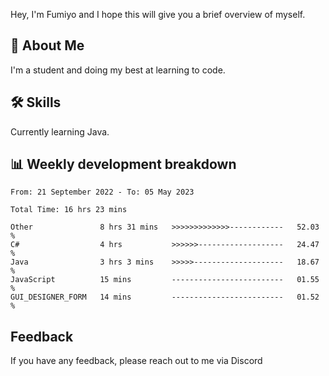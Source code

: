 
Hey, I'm Fumiyo and I hope this will give you a brief overview of myself.


## 🚀 About Me
I'm a student and doing my best at learning to code.


## 🛠 Skills

Currently learning Java.


## 📊 Weekly development breakdown
<!--START_SECTION:waka-->

```text
From: 21 September 2022 - To: 05 May 2023

Total Time: 16 hrs 23 mins

Other               8 hrs 31 mins   >>>>>>>>>>>>>------------   52.03 %
C#                  4 hrs           >>>>>>-------------------   24.47 %
Java                3 hrs 3 mins    >>>>>--------------------   18.67 %
JavaScript          15 mins         -------------------------   01.55 %
GUI_DESIGNER_FORM   14 mins         -------------------------   01.52 %
```

<!--END_SECTION:waka-->


## Feedback

If you have any feedback, please reach out to me via Discord
